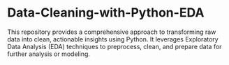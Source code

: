 # Data-Cleaning-with-Python-EDA
This repository provides a comprehensive approach to transforming raw data into clean, actionable insights using Python. It leverages Exploratory Data Analysis (EDA) techniques to preprocess, clean, and prepare data for further analysis or modeling.
